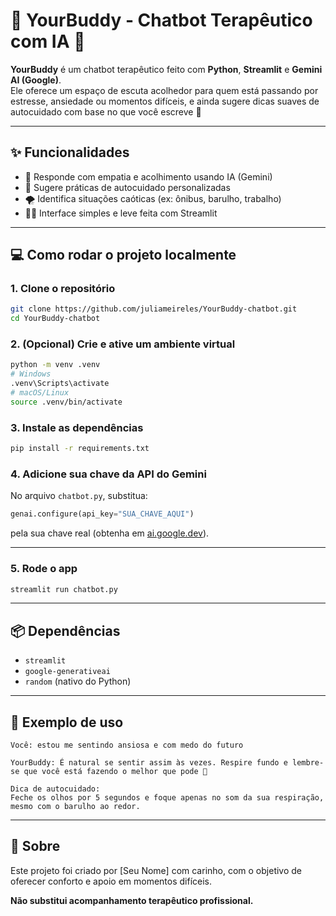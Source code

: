 # 🧘 YourBuddy - Chatbot Terapêutico com IA 🌿

**YourBuddy** é um chatbot terapêutico feito com **Python**, **Streamlit** e **Gemini AI (Google)**.  
Ele oferece um espaço de escuta acolhedor para quem está passando por estresse, ansiedade ou momentos difíceis, e ainda sugere dicas suaves de autocuidado com base no que você escreve 💛

---

## ✨ Funcionalidades

- 💬 Responde com empatia e acolhimento usando IA (Gemini)
- 🌱 Sugere práticas de autocuidado personalizadas
- 🌪️ Identifica situações caóticas (ex: ônibus, barulho, trabalho)
- 🧘‍♀️ Interface simples e leve feita com Streamlit

---

## 💻 Como rodar o projeto localmente

### 1. Clone o repositório

```bash
git clone https://github.com/juliameireles/YourBuddy-chatbot.git
cd YourBuddy-chatbot
```

### 2. (Opcional) Crie e ative um ambiente virtual

```bash
python -m venv .venv
# Windows
.venv\Scripts\activate
# macOS/Linux
source .venv/bin/activate
```

### 3. Instale as dependências

```bash
pip install -r requirements.txt
```

### 4. Adicione sua chave da API do Gemini

No arquivo `chatbot.py`, substitua:

```python
genai.configure(api_key="SUA_CHAVE_AQUI")
```

pela sua chave real (obtenha em [ai.google.dev](https://ai.google.dev)).

---

### 5. Rode o app

```bash
streamlit run chatbot.py
```

---

## 📦 Dependências

- `streamlit`
- `google-generativeai`
- `random` (nativo do Python)

---

## 🌈 Exemplo de uso

```text
Você: estou me sentindo ansiosa e com medo do futuro

YourBuddy: É natural se sentir assim às vezes. Respire fundo e lembre-se que você está fazendo o melhor que pode 💛

Dica de autocuidado:
Feche os olhos por 5 segundos e foque apenas no som da sua respiração, mesmo com o barulho ao redor.
```

---

## 🧡 Sobre

Este projeto foi criado por [Seu Nome] com carinho, com o objetivo de oferecer conforto e apoio em momentos difíceis. 


**Não substitui acompanhamento terapêutico profissional.**
